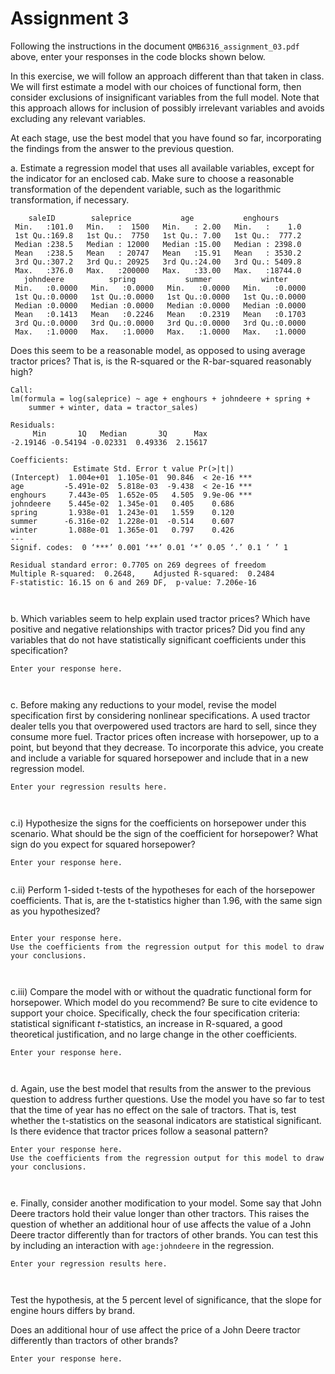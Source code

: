 # Assignment 3

Following the instructions in the document ```QMB6316_assignment_03.pdf``` above, 
enter your responses in the code blocks shown below.


In this exercise, we will follow an approach different than that taken in class. 
We will first estimate a model with our choices of functional form, then consider exclusions of insignificant variables from the full model. 
Note that this approach allows for inclusion of possibly irrelevant variables and avoids excluding any relevant variables. 


At each stage, use the best model that you have found so far, 
incorporating the findings from the answer to the previous question.




a. Estimate a regression model that uses all available variables, 
except for the indicator for an enclosed cab.
	Make sure to choose a reasonable transformation of the dependent variable, 
	such as the logarithmic transformation, if necessary.
	
```
    saleID        saleprice           age           enghours      
 Min.   :101.0   Min.   :  1500   Min.   : 2.00   Min.   :    1.0  
 1st Qu.:169.8   1st Qu.:  7750   1st Qu.: 7.00   1st Qu.:  777.2  
 Median :238.5   Median : 12000   Median :15.00   Median : 2398.0  
 Mean   :238.5   Mean   : 20747   Mean   :15.91   Mean   : 3530.2  
 3rd Qu.:307.2   3rd Qu.: 20925   3rd Qu.:24.00   3rd Qu.: 5409.8  
 Max.   :376.0   Max.   :200000   Max.   :33.00   Max.   :18744.0  
   johndeere          spring           summer           winter      
 Min.   :0.0000   Min.   :0.0000   Min.   :0.0000   Min.   :0.0000  
 1st Qu.:0.0000   1st Qu.:0.0000   1st Qu.:0.0000   1st Qu.:0.0000  
 Median :0.0000   Median :0.0000   Median :0.0000   Median :0.0000  
 Mean   :0.1413   Mean   :0.2246   Mean   :0.2319   Mean   :0.1703  
 3rd Qu.:0.0000   3rd Qu.:0.0000   3rd Qu.:0.0000   3rd Qu.:0.0000  
 Max.   :1.0000   Max.   :1.0000   Max.   :1.0000   Max.   :1.0000  

```

Does this seem to be a reasonable model, as opposed to using average tractor prices? 
	That is, is the R-squared or the R-bar-squared reasonably high?

```
Call:
lm(formula = log(saleprice) ~ age + enghours + johndeere + spring + 
    summer + winter, data = tractor_sales)

Residuals:
     Min       1Q   Median       3Q      Max 
-2.19146 -0.54194 -0.02331  0.49336  2.15617 

Coefficients:
              Estimate Std. Error t value Pr(>|t|)    
(Intercept)  1.004e+01  1.105e-01  90.846  < 2e-16 ***
age         -5.491e-02  5.818e-03  -9.438  < 2e-16 ***
enghours     7.443e-05  1.652e-05   4.505  9.9e-06 ***
johndeere    5.445e-02  1.345e-01   0.405    0.686    
spring       1.938e-01  1.243e-01   1.559    0.120    
summer      -6.316e-02  1.228e-01  -0.514    0.607    
winter       1.088e-01  1.365e-01   0.797    0.426    
---
Signif. codes:  0 ‘***’ 0.001 ‘**’ 0.01 ‘*’ 0.05 ‘.’ 0.1 ‘ ’ 1

Residual standard error: 0.7705 on 269 degrees of freedom
Multiple R-squared:  0.2648,	Adjusted R-squared:  0.2484 
F-statistic: 16.15 on 6 and 269 DF,  p-value: 7.206e-16



```


b. Which variables seem to help explain used tractor prices? 
	Which have positive and negative relationships with tractor prices?
	Did you find any variables that do not have statistically significant coefficients under this specification?

```
Enter your response here.



```



c. Before making any reductions to your model, revise the model specification first
	by considering nonlinear specifications.
	A used tractor dealer tells you that overpowered used tractors are hard to sell, since they consume more fuel. 
      Tractor prices often increase with horsepower, up to a point, but beyond that they decrease. 
      To incorporate this advice, you create and include a variable for squared horsepower and include that in a new regression model. 
      

```
Enter your regression results here.



```


  c.i) Hypothesize the signs for the coefficients on horsepower 
	under this scenario. 
		What should be the sign of the coefficient for horsepower? 
		What sign do you expect for squared horsepower?
      
```
Enter your response here.


```

  c.ii) Perform 1-sided t-tests of the hypotheses for each of the horsepower coefficients. 
That is, are the t-statistics higher than 1.96, with the same sign as you hypothesized?

```

Enter your response here.
Use the coefficients from the regression output for this model to draw your conclusions.



```

  c.iii) Compare the model with or without the quadratic functional form for horsepower.
            Which model do you recommend? 
		Be sure to cite evidence to support your choice. 
		Specifically, check the four specification criteria: 
		statistical significant $t$-statistics, 
		an increase in R-squared, 
		a good theoretical justification, and 
		no large change in the other coefficients.

```
Enter your response here.



```


d. Again, use the best model that results from the answer to the previous question to address further questions.
	Use the model you have so far to test that the time of year has no effect on the sale of tractors.
	That is, test whether the t-statistics on the seasonal indicators are statistical significant. 
	Is there evidence that tractor prices follow a seasonal pattern? 

```
Enter your response here.
Use the coefficients from the regression output for this model to draw your conclusions.



```
	
	
e. Finally, consider another modification to your model. 
	Some say that John Deere tractors hold their value longer than other tractors. 
      This raises the question of whether an additional hour of use affects the value of a John Deere tractor 
	differently than for tractors of other brands. 
	You can test this by including an interaction with ```age:johndeere``` in the regression.
	
```
Enter your regression results here.



```

Test the hypothesis, at the 5 percent level of significance, that the slope for engine hours differs by brand. 

Does an additional hour of use affect the price of a John Deere tractor
differently than tractors of other brands?
	
```
Enter your response here.



```
	
	
	
